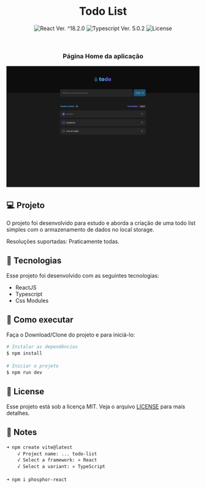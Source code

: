 <h1 align="center">Todo List</h1>

<p align="center">
  <img
    src="https://img.shields.io/badge/React-%5E18.2.0-blue"
    alt="React Ver. ^18.2.0"
  />
  <img
    src="https://img.shields.io/badge/Typescript-%5E5.0.2-blue"
    alt="Typescript Ver. 5.0.2"
  />
  <img
    alt="License"
    src="https://img.shields.io/static/v1?label=license&message=MIT&color=E51C44&labelColor=0A1033"
  />
</p>

<br>
<h3 align="center">Página Home da aplicação</h3>
<img src="public/readmeAssets/todo-list.png">

## 💻 Projeto

O projeto foi desenvolvido para estudo e aborda a criação de uma todo list simples com o armazenamento de dados no local storage.

Resoluções suportadas: Praticamente todas.

## 🧪 Tecnologias

Esse projeto foi desenvolvido com as seguintes tecnologias:

- ReactJS
- Typescript
- Css Modules

## 🚀 Como executar

Faça o Download/Clone do projeto e para iniciá-lo:
```bash
# Instalar as dependências
$ npm install

# Iniciar o projeto
$ npm run dev
```

## 📝 License

Esse projeto está sob a licença MIT. Veja o arquivo [LICENSE](./LICENSE.md) para mais detalhes.

## 📓 Notes
```bash
➜ npm create vite@latest
    √ Project name: ... todo-list
    √ Select a framework: » React
    √ Select a variant: » TypeScript

➜ npm i phosphor-react
```